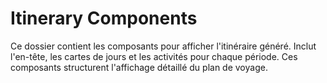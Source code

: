 # Itinerary Components

Ce dossier contient les composants pour afficher l'itinéraire généré.
Inclut l'en-tête, les cartes de jours et les activités pour chaque période.
Ces composants structurent l'affichage détaillé du plan de voyage.

